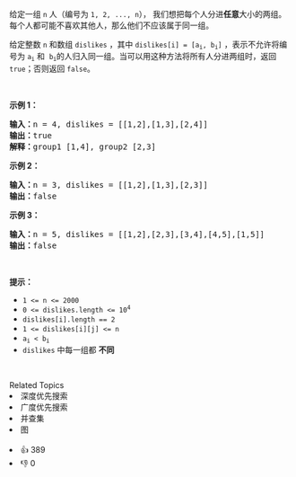 <p>给定一组&nbsp;<code>n</code>&nbsp;人（编号为&nbsp;<code>1, 2, ..., n</code>），&nbsp;我们想把每个人分进<strong>任意</strong>大小的两组。每个人都可能不喜欢其他人，那么他们不应该属于同一组。</p>

<p>给定整数 <code>n</code>&nbsp;和数组 <code>dislikes</code>&nbsp;，其中&nbsp;<code>dislikes[i] = [a<sub>i</sub>, b<sub>i</sub>]</code>&nbsp;，表示不允许将编号为 <code>a<sub>i</sub></code>&nbsp;和&nbsp;&nbsp;<code>b<sub>i</sub></code>的人归入同一组。当可以用这种方法将所有人分进两组时，返回 <code>true</code>；否则返回 <code>false</code>。</p>

<p>&nbsp;</p>

<ol> 
</ol>

<p><strong>示例 1：</strong></p>

<pre>
<strong>输入：</strong>n = 4, dislikes = [[1,2],[1,3],[2,4]]
<strong>输出：</strong>true
<strong>解释：</strong>group1 [1,4], group2 [2,3]
</pre>

<p><strong>示例 2：</strong></p>

<pre>
<strong>输入：</strong>n = 3, dislikes = [[1,2],[1,3],[2,3]]
<strong>输出：</strong>false
</pre>

<p><strong>示例 3：</strong></p>

<pre>
<strong>输入：</strong>n = 5, dislikes = [[1,2],[2,3],[3,4],[4,5],[1,5]]
<strong>输出：</strong>false
</pre>

<p>&nbsp;</p>

<p><strong>提示：</strong></p>

<ul> 
 <li><code>1 &lt;= n &lt;= 2000</code></li> 
 <li><code>0 &lt;= dislikes.length &lt;= 10<sup>4</sup></code></li> 
 <li><code>dislikes[i].length == 2</code></li> 
 <li><code>1 &lt;= dislikes[i][j] &lt;= n</code></li> 
 <li><code>a<sub>i</sub>&nbsp;&lt; b<sub>i</sub></code></li> 
 <li><code>dislikes</code>&nbsp;中每一组都 <strong>不同</strong></li> 
</ul>

<p>&nbsp;</p>

<div><div>Related Topics</div><div><li>深度优先搜索</li><li>广度优先搜索</li><li>并查集</li><li>图</li></div></div><br><div><li>👍 389</li><li>👎 0</li></div>